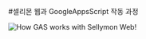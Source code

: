 #셀리몬 웹과 GoogleAppsScript 작동 과정

![How GAS works with Sellymon Web!](https://github.com/lee3945/TIL/blob/master/img/process.png)
